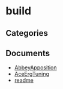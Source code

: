 # build

## Categories


## Documents
- [AbbeyApposition](AbbeyApposition.md)
- [AceErgTuning](AceErgTuning.md)
- [readme](readme.md)